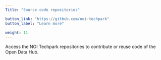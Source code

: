 ```yaml
---
Title: "Source code repositories"

button_link: "https://github.com/noi-techpark"
button_label: "Learn more"

weight: 11
---
```


Access the NOI Techpark repositories to contribute or reuse code of the Open Data Hub.
